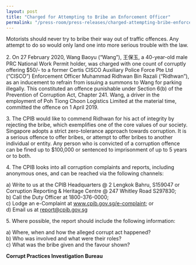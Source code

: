 ```yaml
---
layout: post
title: "Charged for Attempting to Bribe an Enforcement Officer"
permalink: "/press-room/press-releases/charged-attempting-bribe-enforcement-officer"
---
```

Motorists should never try to bribe their way out of traffic offences. Any attempt to do so would only land one into more serious trouble with the law.

2\.        On 27 February 2020, Wang Baoyu (“Wang”), 王保玉, a 40-year-old male PRC National Work Permit holder, was charged with one count of corruptly offering $50/- to a former Certis CISCO Auxiliary Police Force Pte Ltd (“CISCO”) Enforcement Officer Muhammad Ridhwan Bin Razali (“Ridhwan”), as an inducement to refrain from issuing a summons to Wang for parking illegally. This constituted an offence punishable under Section 6(b) of the Prevention of Corruption Act, Chapter 241. Wang, a driver in the employment of Poh Tiong Choon Logistics Limited at the material time, committed the offence on 1 April 2019.

3\.        The CPIB would like to commend Ridhwan for his act of integrity by rejecting the bribe, which exemplifies one of the core values of our society. Singapore adopts a strict zero-tolerance approach towards corruption. It is a serious offence to offer bribes, or attempt to offer bribes to another individual or entity. Any person who is convicted of a corruption offence can be fined up to $100,000 or sentenced to imprisonment of up to 5 years or to both.

4\.       The CPIB looks into all corruption complaints and reports, including anonymous ones, and can be reached via the following channels:

a) Write to us at the CPIB Headquarters @ 2 Lengkok Bahru, S159047 or Corruption Reporting & Heritage Centre @ 247 Whitley Road S297830;<br />
b) Call the Duty Officer at 1800-376-0000;<br />
c) Lodge an e-Complaint at <a href="https://www.cpib.gov.sg/e-complaint"><span style="color: #0066cc;">www.cpib.gov.sg/e-complaint</span></a>; or<br />
d) Email us at <a class="spamspan" href="mailto:report@cpib.gov.sg">report@cpib.gov.sg</a>

5\.        Where possible, the report should include the following information:

a) Where, when and how the alleged corrupt act happened?<br />
b) Who was involved and what were their roles?<br />
c) What was the bribe given and the favour shown?

**Corrupt Practices Investigation Bureau**
